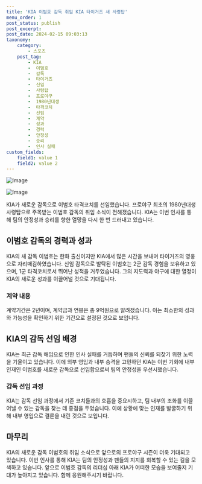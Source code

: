 ```yaml
---
title: 'KIA 이범호 감독 취임 KIA 타이거즈 새 사령탑'
menu_order: 1
post_status: publish
post_excerpt: 
post_date: 2024-02-15 09:03:13
taxonomy:
    category:
        - 스포츠
    post_tag:
        - KIA
        -  이범호
        -  감독
        -  타이거즈
        -  신임
        -  사령탑
        -  프로야구
        -  1980년대생
        -  타격코치
        -  선임
        -  계약
        -  성과
        -  경력
        -  안정성
        -  승리
        -  인사 실패
custom_fields:
    field1: value 1
    field2: value 2
---
```


![Image](https://imgnews.pstatic.net/image/144/2024/02/13/0000943096_001_20240213131301249.jpg?type=w647)

![Image](https://imgnews.pstatic.net/image/144/2024/02/13/0000943096_002_20240213131301279.jpg?type=w647)

KIA가 새로운 감독으로 이범호 타격코치를 선임했습니다. 프로야구 최초의 1980년대생 사령탑으로 주목받는 이범호 감독의 취임 소식이 전해졌습니다. KIA는 이번 인사를 통해 팀의 안정성과 승리를 향한 열망을 다시 한 번 드러내고 있습니다. 
## 이범호 감독의 경력과 성과
KIA의 새 감독 이범호는 한화 출신이지만 KIA에서 많은 시간을 보내며 타이거즈의 영웅으로 자리매김하였습니다. 신임 감독으로 발탁된 이범호는 2군 감독 경험을 보유하고 있으며, 1군 타격코치로서 뛰어난 성적을 거두었습니다. 그의 지도력과 야구에 대한 열정이 KIA의 새로운 성과를 이끌어낼 것으로 기대됩니다.
### 계약 내용
계약기간은 2년이며, 계약금과 연봉은 총 9억원으로 알려졌습니다. 이는 최소한의 성과와 가능성을 확인하기 위한 기간으로 설정된 것으로 보입니다.
## KIA의 감독 선임 배경
KIA는 최근 감독 해임으로 인한 인사 실패를 거듭하며 팬들의 신뢰를 되찾기 위한 노력을 기울이고 있습니다. 이에 외부 영입과 내부 승격을 고민하던 KIA는 이번 기회에 내부 인재인 이범호를 새로운 감독으로 선임함으로써 팀의 안정성을 우선시했습니다.
### 감독 선임 과정
KIA는 감독 선임 과정에서 기존 코치들과의 호흡을 중요시하고, 팀 내부의 조화를 이끌어낼 수 있는 감독을 찾는 데 중점을 두었습니다. 이에 상황에 맞는 인재를 발굴하기 위해 내부 영입으로 결론을 내린 것으로 보입니다.
## 마무리
KIA의 새로운 감독 이범호의 취임 소식으로 앞으로의 프로야구 시즌이 더욱 기대되고 있습니다. 이번 인사를 통해 KIA는 팀의 안정성과 팬들의 지지를 회복할 수 있는 길을 모색하고 있습니다. 앞으로 이범호 감독의 리더십 아래 KIA가 어떠한 모습을 보여줄지 기대가 높아지고 있습니다. 함께 응원해주시기 바랍니다.
